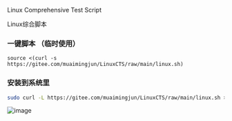 Linux Comprehensive Test Script

Linux综合脚本

### 一键脚本 （临时使用）

```
source <(curl -s https://gitee.com/muaimingjun/LinuxCTS/raw/main/linux.sh)
```

### 安装到系统里

```bash
sudo curl -L https://gitee.com/muaimingjun/LinuxCTS/raw/main/linux.sh > /usr/bin/linux && sudo chmod +x /usr/bin/linux 
```

![image](https://user-images.githubusercontent.com/100438949/166638775-d428ff55-670a-4f9b-af16-0cb5df2eb5e2.png)
